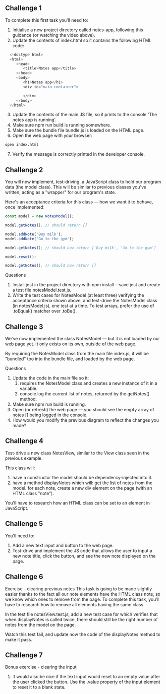 ## Challenge 1
To complete this first task you'll need to:

1. Initialise a new project directory called notes-app, following this guidance (or watching the video above).
2. Update the contents of index.html so it contains the following HTML code:

```javascript
  <!doctype html>
  <html>
     <head>
        <title>Notes app</title>
     </head>
     <body>
        <h1>Notes app</h1>
        <div id="main-container">

        </div>
     </body>
  </html>
```

3. Update the contents of the main JS file, so it prints to the console 'The notes app is running'.
4. Make sure npm run build is running somewhere.
5. Make sure the bundle file bundle.js is loaded on the HTML page.
6. Open the web page with your browser:
```zsh
open index.html
```
7. Verify the message is correctly printed in the developer console.


## Challenge 2
You will now implement, test-driving, a JavaScript class to hold our program data (the model class). This will be similar to previous classes you've written, acting as a "wrapper" for our program's state.

Here's an acceptance criteria for this class — how we want it to behave, once implemented:

```javascript
const model = new NotesModel();

model.getNotes(); // should return []

model.addNote('Buy milk');
model.addNote('Go to the gym');

model.getNotes(); // should now return ['Buy milk', 'Go to the gym']

model.reset();

model.getNotes(); // should now return []
```

Questions
1. Install jest in the project directory with npm install --save jest and create a test file notesModel.test.js.
2. Write the test cases for NotesModel (at least three) verifying the acceptance criteria shown above, and test-drive the NotesModel class (in notesModel.js), one test at a time. To test arrays, prefer the use of .toEqual() matcher over .toBe().

## Challenge 3
We've now implemented the class NotesModel — but it is not loaded by our web page yet. It only exists on its own, outside of the web page. 

By requiring the NotesModel class from the main file index.js, it will be "bundled" too into the bundle file, and loaded by the web page.

Questions
1. Update the code in the main file so it:
   1. requires the NotesModel class and creates a new instance of it in a variable.
   2. console.log the current list of notes, returned by the getNotes() method.
2. Make sure npm run build is running.
3. Open (or refresh) the web page — you should see the empty array of notes [] being logged in the console.
4. How would you modify the previous diagram to reflect the changes you made?


## Challenge 4

Test-drive a new class NotesView, similar to the View class seen in the previous example.

This class will:

1. have a constructor
   the model should be dependency-injected into it.
2. have a method displayNotes which will:
   get the list of notes from the model.
   for each note, create a new div element on the page (with an HTML class "note").

You'll have to research how an HTML class can be set to an element in JavaScript.



## Challenge 5

You'll need to:

1. Add a new text input and button to the web page.
2. Test-drive and implement the JS code that allows the user to input a new note title, click the button, and see the new note displayed on the page.

## Challenge 6

Exercise - clearing previous notes
This task is going to be made slightly easier thanks to the fact all our note elements have the HTML class note, so we know which ones to remove from the page. To complete this task, you'll have to research how to remove all elements having the same class.

In the test file notesView.test.js, add a new test case for which verifies that when displayNotes is called twice, there should still be the right number of notes from the model on the page.

Watch this test fail, and update now the code of the displayNotes method to make it pass.

## Challenge 7
Bonus exercise - clearing the input

1. It would also be nice if the text input would reset to an empty value after the user clicked the button. Use the .value property of the input element to reset it to a blank state.